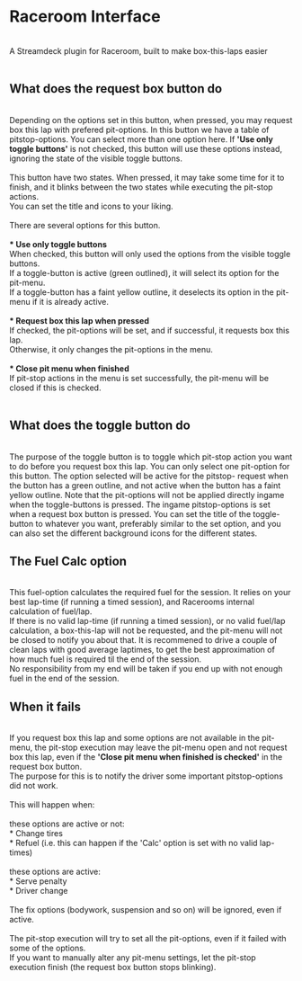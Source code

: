 # Raceroom Interface
<br>
A Streamdeck plugin for Raceroom, built to make box-this-laps easier
<br>
<br>

## What does the request box button do
<br>
Depending on the options set in this button, when pressed, you may request box this lap with prefered pit-options.
In this button we have a table of pitstop-options. You can select more than one option here. If <b>'Use only toggle buttons'</b>
is not checked, this button will use these options instead, ignoring the state of the visible toggle buttons.<br>
<br>
This button have two states. When pressed, it may take some time for it to finish, and it blinks between the
two states while executing the pit-stop actions.<br>
You can set the title and icons to your liking.
<br>
<br>
There are several options for this button.<br>
<br>
<b>* Use only toggle buttons</b><br>
When checked, this button will only used the options from the visible toggle buttons.<br>
If a toggle-button is active (green outlined), it will select its option for the pit-menu.<br>
If a toggle-button has a faint yellow outline, it deselects its option in the pit-menu if it is already active.<br>
<br>
<b>* Request box this lap when pressed</b><br>
If checked, the pit-options will be set, and if successful, it requests box this lap.<br>
Otherwise, it only changes the pit-options in the menu.<br>
<br>
<b>* Close pit menu when finished</b><br>
If pit-stop actions in the menu is set successfully, the pit-menu will be closed if this is checked.<br>
<br>

## What does the toggle button do
<br>
The purpose of the toggle button is to toggle which pit-stop action you want to do before you request box this lap.
You can only select one pit-option for this button. The option selected will be active for the pitstop-
request when the button has a green outline, and not active when the button has a faint yellow outline. Note that
the pit-options will not be applied directly ingame when the toggle-buttons is pressed. The ingame pitstop-options is set
when a request box button is pressed.
You can set the title of the toggle-button to whatever you want, preferably similar to the set option,
and you can also set the different background icons for the different states.
<br>

## The Fuel Calc option
<br>
This fuel-option calculates the required fuel for the session. It relies on your best lap-time (if running a timed session),
and Racerooms internal calculation of fuel/lap.<br>
If there is no valid lap-time (if running a timed session), or no valid fuel/lap calculation, a box-this-lap will not be
requested, and the pit-menu will not be closed to notify you about that.
It is recommened to drive a couple of clean laps with good average laptimes, to get the best approximation of how much
fuel is required til the end of the session.<br>
No responsibility from my end will be taken if you end up with not enough fuel in the end of the session.
<br>

## When it fails
<br>
If you request box this lap and some options are not available in the pit-menu, the pit-stop execution may leave
the pit-menu open and not request box this lap, even if the <b>'Close pit menu when finished is checked'</b> in the
request box button.<br>
The purpose for this is to notify the driver some important pitstop-options did not work.<br>
<br>
This will happen when:<br>
<br>
these options are active or not:<br>
* Change tires<br>
* Refuel (i.e. this can happen if the 'Calc' option is set with no valid lap-times)<br>
<br>
these options are active:<br>
* Serve penalty<br>
* Driver change<br>
<br>
The fix options (bodywork, suspension and so on) will be ignored, even if active.<br>
<br>
The pit-stop execution will try to set all the pit-options, even if it failed with some of the options.<br>
If you want to manually alter any pit-menu settings, let the pit-stop execution finish (the request box button stops blinking).
